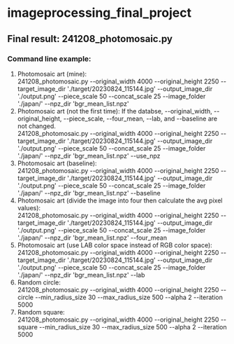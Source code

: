 # imageprocessing_final_project
## Final result: 241208_photomosaic.py
### Command line example:
1. Photomosaic art (mine):  
241208_photomosaic.py --original_width 4000 --original_height 2250 --target_image_dir './target/20230824_115144.jpg' --output_image_dir './output.png' --piece_scale 50 --concat_scale 25 --image_folder './japan/' --npz_dir 'bgr_mean_list.npz'
2. Photomosaic art (not the first time):
   If the databse, --original_width, --original_height, --piece_scale, --four_mean, --lab, and --baseline are not changed.  
   241208_photomosaic.py --original_width 4000 --original_height 2250 --target_image_dir './target/20230824_115144.jpg' --output_image_dir './output.png' --piece_scale 50 --concat_scale 25 --image_folder './japan/' --npz_dir 'bgr_mean_list.npz' --use_npz
3. Photomosaic art (baseline):  
241208_photomosaic.py --original_width 4000 --original_height 2250 --target_image_dir './target/20230824_115144.jpg' --output_image_dir './output.png' --piece_scale 50 --concat_scale 25 --image_folder './japan/' --npz_dir 'bgr_mean_list.npz' --baseline
4. Photomosaic art (divide the image into four then calculate the avg pixel values):  
241208_photomosaic.py --original_width 4000 --original_height 2250 --target_image_dir './target/20230824_115144.jpg' --output_image_dir './output.png' --piece_scale 50 --concat_scale 25 --image_folder './japan/' --npz_dir 'bgr_mean_list.npz' --four_mean
5. Photomosaic art (use LAB color space instead of RGB color space):  
241208_photomosaic.py --original_width 4000 --original_height 2250 --target_image_dir './target/20230824_115144.jpg' --output_image_dir './output.png' --piece_scale 50 --concat_scale 25 --image_folder './japan/' --npz_dir 'bgr_mean_list.npz' --lab
6. Random circle:  
241208_photomosaic.py --original_width 4000 --original_height 2250 --circle --min_radius_size 30 --max_radius_size 500 --alpha 2 --iteration 5000
7. Random square:  
241208_photomosaic.py --original_width 4000 --original_height 2250 --square --min_radius_size 30 --max_radius_size 500 --alpha 2 --iteration 5000
